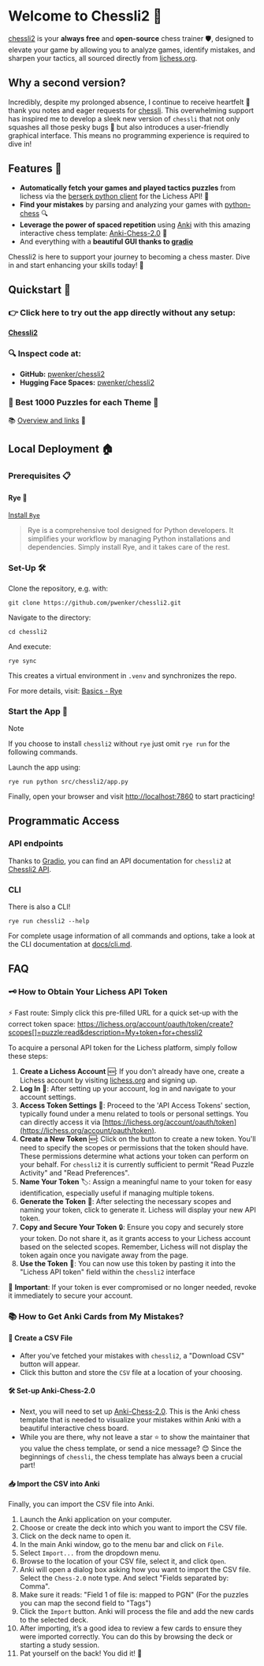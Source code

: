# Welcome to Chessli2 🏰

[chessli2](https://github.com/pwenker/chessli2) is your **always free** and **open-source** chess trainer 🛡️, designed to elevate your game by allowing you to analyze games, identify mistakes, and sharpen your tactics, all sourced directly from [lichess.org](https://lichess.org/).

## Why a second version?

Incredibly, despite my prolonged absence, I continue to receive heartfelt 💌 thank you notes and eager requests for [chessli](https://github.com/pwenker/chessli). 
This overwhelming support has inspired me to develop a sleek new version of `chessli` that not only squashes all those pesky bugs 🐛 but also introduces a user-friendly graphical interface. This means no programming experience is required to dive in!

## Features 🌟

- **Automatically fetch your games and played tactics puzzles** from lichess via the [berserk python client](https://github.com/lichess-org/berserk) for the Lichess API! 🔄
- **Find your mistakes** by parsing and analyzing your games with [python-chess](https://github.com/niklasf/python-chess) 🔍
- **Leverage the power of spaced repetition** using [Anki](https://apps.ankiweb.net/) with this amazing interactive chess template: [Anki-Chess-2.0](https://github.com/TowelSniffer/Anki-Chess-2.0) 🧠
- And everything with a **beautiful GUI thanks to [gradio](https://www.gradio.app/)**

Chessli2 is here to support your journey to becoming a chess master. Dive in and start enhancing your skills today! 🚀

## Quickstart 🚀

### 👉 Click here to try out the app directly without any setup:
[**Chessli2**](https://pwenker-chessli2.hf.space/)


### 🔍 Inspect code at:
- **GitHub:** [pwenker/chessli2](https://github.com/pwenker/chessli2)
- **Hugging Face Spaces:** [pwenker/chessli2](https://huggingface.co/spaces/pwenker/chessli2)

### 🌟 Best 1000 Puzzles for each Theme 🧩

📚 [Overview and links](https://github.com/pwenker/chessli2/blob/main/docs/best_1000_puzzles_by_theme.md) 🔗

## Local Deployment 🏠

### Prerequisites 📋

#### Rye 🌾
[Install `Rye`](https://rye-up.com/guide/installation/#installing-rye)
> Rye is a comprehensive tool designed for Python developers. It simplifies your workflow by managing Python installations and dependencies. Simply install Rye, and it takes care of the rest.

### Set-Up 🛠️

Clone the repository, e.g. with:
```
git clone https://github.com/pwenker/chessli2.git
```
Navigate to the directory:
```
cd chessli2
```
And execute:
```
rye sync
```
This creates a virtual environment in `.venv` and synchronizes the repo.

For more details, visit: [Basics - Rye](https://rye-up.com/guide/basics/)

### Start the App 🌟

> [!NOTE]  
> If you choose to install `chessli2` without `rye` just omit `rye run` for the following commands.

Launch the app using:
```
rye run python src/chessli2/app.py
```

Finally, open your browser and visit [http://localhost:7860](http://localhost:7860/) to start practicing!


## Programmatic Access

### API endpoints
Thanks to [Gradio](https://www.gradio.app/), you can find an API documentation for `chessli2` at [Chessli2 API](https://pwenker-chessli2.hf.space/?view=api).

### CLI

There is also a CLI! 
```
rye run chessli2 --help
```

For complete usage information of all commands and options, take a look at the CLI documentation at [docs/cli.md](docs/cli.md).

## FAQ

### 🗝️ How to Obtain Your Lichess API Token

:zap: Fast route: Simply click this pre-filled URL for a quick set-up with the correct token space: https://lichess.org/account/oauth/token/create?scopes[]=puzzle:read&description=My+token+for+chessli2

To acquire a personal API token for the Lichess platform, simply follow these steps:

1. **Create a Lichess Account** 🆕: If you don't already have one, create a Lichess account by visiting [lichess.org](https://lichess.org) and signing up.
2. **Log In** 🔑: After setting up your account, log in and navigate to your account settings.
3. **Access Token Settings** 🔧: Proceed to the 'API Access Tokens' section, typically found under a menu related to tools or personal settings. You can directly access it via [https://lichess.org/account/oauth/token](https://lichess.org/account/oauth/token).
4. **Create a New Token** 🆕: Click on the button to create a new token. You'll need to specify the scopes or permissions that the token should have. These permissions determine what actions your token can perform on your behalf. For `chessli2` it is currently sufficient to permit "Read Puzzle Activity" and "Read Preferences".
5. **Name Your Token** 🏷️: Assign a meaningful name to your token for easy identification, especially useful if managing multiple tokens.
6. **Generate the Token** 🔄: After selecting the necessary scopes and naming your token, click to generate it. Lichess will display your new API token.
7. **Copy and Secure Your Token** 🔒: Ensure you copy and securely store your token. Do not share it, as it grants access to your Lichess account based on the selected scopes. Remember, Lichess will not display the token again once you navigate away from the page.
8. **Use the Token** 🚀: You can now use this token by pasting it into the "Lichess API token" field within the `chessli2` interface

🚨 **Important**: If your token is ever compromised or no longer needed, revoke it immediately to secure your account.

### 📚 How to Get Anki Cards from My Mistakes?

#### 📄 Create a CSV File
- After you've fetched your mistakes with `chessli2`, a "Download CSV" button will appear.  
- Click this button and store the `CSV` file at a location of your choosing.

#### 🛠 Set-up Anki-Chess-2.0
- Next, you will need to set up [Anki-Chess-2.0](https://github.com/TowelSniffer/Anki-Chess-2.0). This is the Anki chess template that is needed to visualize your mistakes within Anki with a beautiful interactive chess board.
- While you are there, why not leave a star ⭐ to show the maintainer that you value the chess template, or send a nice message? 😊 Since the beginnings of `chessli`, the chess template has always been a crucial part!

#### 📥 Import the CSV into Anki

Finally, you can import the CSV file into Anki.

1. Launch the Anki application on your computer.
2. Choose or create the deck into which you want to import the CSV file.
3. Click on the deck name to open it.
4. In the main Anki window, go to the menu bar and click on `File`.
5. Select `Import...` from the dropdown menu.
6. Browse to the location of your CSV file, select it, and click `Open`.
7. Anki will open a dialog box asking how you want to import the CSV file. Select the `Chess-2.0` note type. And select "Fields separated by: Comma".
8. Make sure it reads: "Field 1 of file is: mapped to PGN" (For the puzzles you can map the second field to "Tags")
9. Click the `Import` button. Anki will process the file and add the new cards to the selected deck.
10. After importing, it’s a good idea to review a few cards to ensure they were imported correctly. You can do this by browsing the deck or starting a study session.
11. Pat yourself on the back! You did it! 🎉
